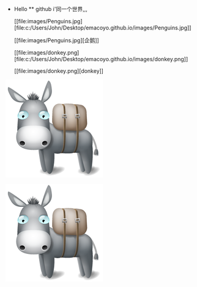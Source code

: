 *  Hello
** github
   i'同一个世界,,,

   [[file:images/Penguins.jpg][file:c:/Users/John/Desktop/emacoyo.github.io/images/Penguins.jpg]]

   [[file:images/Penguins.jpg][企鹅]]
   

   [[file:images/donkey.png][file:c:/Users/John/Desktop/emacoyo.github.io/images/donkey.png]]

   [[file:images/donkey.png][donkey]]

![donkey](https://github.com/emacoyo/emacoyo.github.io/blob/master/images/donkey.png)

![donkey](https://github.com/emacoyo/emacoyo.github.io/raw/master/images/donkey.png)


   
